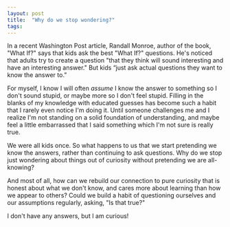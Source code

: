 ```yaml
---
layout: post
title:  "Why do we stop wondering?"
tags: 
---
```


In a recent Washington Post article, Randall Monroe, author of the book, "What If?" says that kids ask the best "What If?" questions. He's noticed that adults try to create a question "that they think will sound interesting and have an interesting answer." But kids “just ask actual questions they want to know the answer to.”

For myself, I know I will often *assume* I know the answer to something so I don't sound stupid, or maybe more so I don't feel stupid. Filling in the blanks of my knowledge with educated guesses has become such a habit that I rarely even notice I'm doing it. Until someone challenges me and I realize I'm not standing on a solid foundation of understanding, and maybe feel a little embarrassed that I said something which I'm not sure is really true.

We were all kids once. So what happens to us that we start pretending we know the answers, rather than continuing to ask questions. Why do we stop just wondering about things out of curiosity without pretending we are all-knowing? 

And most of all, how can we rebuild our connection to pure curiosity that is honest about what we don't know, and cares more about learning than how we appear to others? Could we build a habit of questioning ourselves and our assumptions regularly, asking, "Is that true?"

I don't have any answers, but I am curious!